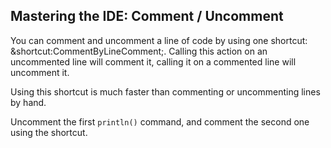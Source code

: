 ## Mastering the IDE: Comment / Uncomment

You can comment and uncomment a line of code by using one shortcut:
<span class="shortcut">&shortcut:CommentByLineComment;</span>.
Calling this action on an uncommented line will comment
it, calling it on a commented line will uncomment it.

Using this shortcut is much faster than commenting or uncommenting lines by
hand.

Uncomment the first `println()` command, and comment the second one using the
shortcut.